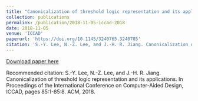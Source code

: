 ```yaml
---
title: "Canonicalization of threshold logic representation and its applications"
collection: publications
permalink: /publication/2018-11-05-iccad-2018
date: 2018-11-05
venue: 'ICCAD'
paperurl: 'https://doi.org/10.1145/3240765.3240785'
citation: 'S.-Y. Lee, N.-Z. Lee, and J.-H. R. Jiang. Canonicalization of threshold logic representation and its applications. In Proceedings of the International Conference on Computer-Aided Design, ICCAD, pages 85:1-85:8. ACM, 2018.'
---
```


<a href='https://doi.org/10.1145/3240765.3240785'>Download paper here</a>

Recommended citation: S.-Y. Lee, N.-Z. Lee, and J.-H. R. Jiang. Canonicalization of threshold logic representation and its applications. In Proceedings of the International Conference on Computer-Aided Design, ICCAD, pages 85:1-85:8. ACM, 2018.